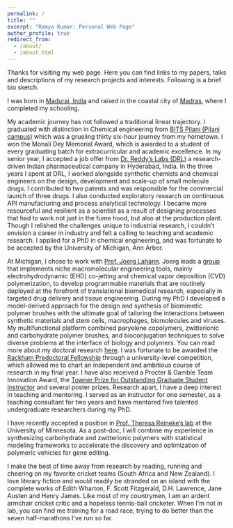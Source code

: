 ```yaml
---
permalink: /
title: ""
excerpt: "Ramya Kumar: Personal Web Page"
author_profile: true
redirect_from: 
  - /about/
  - /about.html
---
```

Thanks for visiting my web page. Here you can find links to my papers, talks and descriptions of my research projects and interests. Following is a brief bio sketch. 

I was born in [Madurai, India](https://en.wikipedia.org/wiki/Madurai) and raised in the coastal city of [Madras](https://en.wikipedia.org/wiki/Chennai), where I completed my schooling.  

My academic journey has not followed a traditional linear trajectory. I graduated with distinction in Chemical engineering from [BITS Pilani (Pilani campus)](http://www.bits-pilani.ac.in/pilani/) which was a grueling thirty six-hour journey from my hometown. I won the Monali Dey Memorial Award, which is awarded to a student of every graduating batch for extracurricular and academic excellence. In my senior year, I accepted a job offer from [Dr. Reddy’s Labs (DRL)](http://www.drreddys.com/our-science/research-philosophy/) a research-driven Indian pharmaceutical company in Hyderabad, India. In the three years I spent at DRL, I worked alongside synthetic chemists and chemical engineers on the design, development and scale-up of small molecule drugs.  I contributed to two patents and was responsible for the commercial launch of three drugs. I also conducted exploratory research on continuous API manufacturing and process analytical technology.  I became more resourceful and resilient as a scientist as a result of designing processes that had to work not just in the fume hood, but also at the production plant. Though I relished the challenges unique to industrial research, I couldn’t envision a career in industry and felt a calling to teaching and academic research. I applied for a PhD in chemical engineering, and was fortunate to be accepted by the University of Michigan, Ann Arbor. 

At Michigan, I chose to work with [Prof. Joerg Lahann](http://lahann.engin.umich.edu/people/prof-joerg-lahann). Joerg leads a [group](http://lahann.engin.umich.edu/) that implements niche macromolecular engineering tools, mainly electrohydrodynamic (EHD) co-jetting and chemical vapor deposition (CVD) polymerization, to develop programmable materials that are routinely deployed at the forefront of translational biomedical research, especially in targeted drug delivery and tissue engineering. During my PhD I developed a model-derived approach for the design and synthesis of biomimetic polymer brushes with the ultimate goal of tailoring the interactions between synthetic materials and stem cells, macrophages, biomolecules and viruses. My multifunctional platform combined paryelene copolymers, zwitterionic and carbohydrate polymer brushes, and bioconjugation techniques to solve diverse problems at the interface of biology and polymers. You can read more about my doctoral research [here](https://rmykmr.github.io/year-archive/).  I was fortunate to be awarded the [Rackham Predoctoral Fellowship](http://www.rackham.umich.edu/funding/predoctoral-fellowship) through a university-level competition, which allowed me to chart an independent and ambitious course of research in my final year. I have also received a Procter & Gamble Team Innovation Award, the [Towner Prize for Outstanding Graduate Student Instructor](https://crlte.engin.umich.edu/towner-prize-ramya/) and several poster prizes. Research apart, I have a deep interest in teaching and mentoring. I served as an instructor for one semester, as a teaching consultant for two years and have mentored five talented undergraduate researchers during my PhD. 

I have recently accepted a position in [Prof. Theresa Reineke’s lab](https://reinekegroup.org/) at the University of Minnesota. As a post-doc, I will combine my experience in synthesizing carbohydrate and zwitterionic polymers with statistical modeling frameworks to accelerate the discovery and optimization of polymeric vehicles for gene editing. 

I make the best of time away from research by reading, running and cheering on my favorite cricket teams (South Africa and New Zealand).  I love literary fiction and would readily be stranded on an island with the complete works of Edith Wharton, F. Scott Fitzgerald, D.H. Lawrence, Jane Austen and Henry James. Like most of my countrymen, I am an ardent armchair cricket critic and a hopeless tennis-ball cricketer. When I'm not in lab, you can find me training for a road race, trying to do better than the seven half-marathons I've run so far.  


